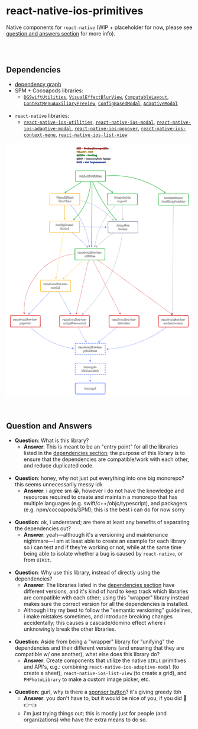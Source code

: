 # react-native-ios-primitives

Native components for `react-native` (WIP + placeholder for now, please see [question and answers section](#Question-and-Answers) for more info).

<br><br>

## Dependencies

* [dependency graph](https://www.tldraw.com/s/v2_c_DwKqcmPS397EanWmdqSLy?v=-580,-145,2587,1592&p=page)
* SPM + Cocoapods libraries:
  * [`DGSwiftUtilities`](https://github.com/dominicstop/DGSwiftUtilities), [`VisualEffectBlurView`](https://github.com/dominicstop/VisualEffectBlurView), [`ComputableLayout`](https://github.com/dominicstop/ComputableLayout), [`ContextMenuAuxiliaryPreview`](https://github.com/dominicstop/ContextMenuAuxiliaryPreview), [`ConfigBasedModal`](https://github.com/dominicstop/ConfigBasedModal), [`AdaptiveModal`](https://github.com/dominicstop/adaptive-modal)<br><br>
* `react-native` libraries:
  * [`react-native-ios-utilities`](https://github.com/dominicstop/react-native-ios-utilities), [`react-native-ios-modal`](https://github.com/dominicstop/react-native-ios-modal), [`react-native-ios-adaptive-modal`](https://github.com/dominicstop/react-native-ios-adaptive-modal), [`react-native-ios-popover`](https://github.com/dominicstop/react-native-ios-popover), [`react-native-ios-context-menu`](https://github.com/dominicstop/react-native-ios-context-menu), [`react-native-ios-list-view`](https://github.com/dominicstop/react-native-ios-list-view)

![dependency-tree](./assets/dependency-graph.png)

<br>

## Question and Answers

* **Question**: What is this library?
  * **Answer**: This is meant to be an "entry point" for all the libraries listed in the [dependencies section](#dependencies); the purpose of this library is to ensure that the dependencies are compatible/work with each other, and reduce duplicated code.<br><br>
* **Question**: honey, why not just put everything into one big monorepo? this seems unnecessarily messy idk
  * **Answer**: i agree sm 😭, however i do not have the knowledge and resources required to create and maintain a monorepo that has multiple languages (e.g. swift/c++/objc/typescript), and packagers (e.g. npm/cocoapods/SPM); this is the best i can do for now sorry<br><br>
* **Question**: ok, i understand; are there at least any benefits of separating the dependencies out?
  * **Answer**: yeah—although it's a versioning and maintenance nightmare—I am at least able to create an example for each library so i can test and if they're working or not, while at the same time being able to isolate whether a bug is caused by `react-native`, or from `UIKit`.<br><br>
* **Question**: Why use this library, instead of directly using the dependencies?
  * **Answer**: The libraries listed in the [dependencies section](#dependencies) have different versions, and it's kind of hard to keep track which libraries are compatible with each other; using this "wrapper" library instead makes sure the correct version for all the dependencies is installed. 
  * Although i try my best to follow the "semantic versioning" guidelines, i make mistakes sometimes, and introduce breaking changes accidentally; this causes a cascade/domino effect where i unknowingly break the other libraries.<br><br>
* **Question**: Aside from being a "wrapper" library for "unifying" the dependencies and their different versions (and ensuring that they are compatible w/ one another), what else does this library do?
  * **Answer**: Create components that utilize the native `UIKit` primitives and API's, e.g.: combining `react-native-ios-adaptive-modal` (to create a sheet), `react-native-ios-list-view` (to create a grid), and `PHPhotoLibrary` to make a custom image picker, etc.<br><br>
* **Question**: gurl, why is there a [sponsor button](https://github.com/sponsors/dominicstop)? it's giving greedy tbh
  * **Answer**: you don't have to, but it would be nice of you, if you did 🥺👉👈
  * i'm just trying things out; this is mostly just for people (and organizations) who have the extra means to do so.
